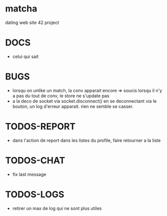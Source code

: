 # matcha
dating web site 42 project 

# DOCS

- celui qui sait

# BUGS

- lorsqu on unlike un match, la conv apparait encore => soucis lorsqu il n'y a pas du tout de conv, le store ne s'update pas
- a la deco de socket via socket.disconnect() en se deconnectant via le bouton, un log d'erreur apparait. rien ne semble se casser.

# TODOS-REPORT

- dans l'action de report dans les listes du profile, faire retourner a la liste

# TODOS-CHAT

- fix last message

# TODOS-LOGS

- retirer un max de log qui ne sont plus utiles
